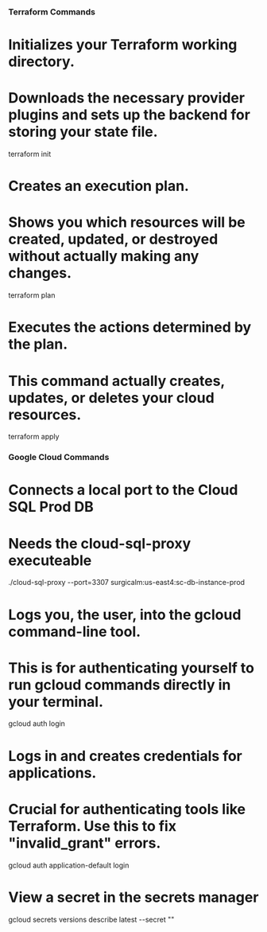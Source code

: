 ### Terraform Commands ###

# Initializes your Terraform working directory.
# Downloads the necessary provider plugins and sets up the backend for storing your state file.
terraform init

# Creates an execution plan.
# Shows you which resources will be created, updated, or destroyed without actually making any changes.
terraform plan

# Executes the actions determined by the plan.
# This command actually creates, updates, or deletes your cloud resources.
terraform apply

### Google Cloud Commands ###

# Connects a local port to the Cloud SQL Prod DB 
# Needs the cloud-sql-proxy executeable 
./cloud-sql-proxy --port=3307 surgicalm:us-east4:sc-db-instance-prod

# Logs you, the user, into the gcloud command-line tool.
# This is for authenticating yourself to run gcloud commands directly in your terminal.
gcloud auth login

# Logs in and creates credentials for applications.
# Crucial for authenticating tools like Terraform. Use this to fix "invalid_grant" errors.
gcloud auth application-default login

# View a secret in the secrets manager
gcloud secrets versions describe latest --secret "<secret>"